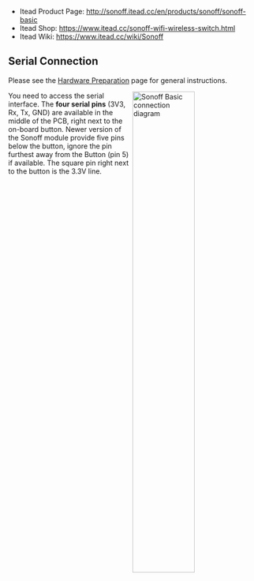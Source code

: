 
* Itead Product Page: http://sonoff.itead.cc/en/products/sonoff/sonoff-basic
* Itead Shop: https://www.itead.cc/sonoff-wifi-wireless-switch.html
* Itead Wiki: https://www.itead.cc/wiki/Sonoff

## Serial Connection

Please see the [Hardware Preparation](https://github.com/arendst/Sonoff-Tasmota/wiki/Hardware-Preparation) page for general instructions.

<img alt="Sonoff Basic connection diagram" src="https://user-images.githubusercontent.com/2870104/30516551-ed12d69e-9b42-11e7-8373-1bfbbf346839.png" width="50%" align="right" />

You need to access the serial interface. The **four serial pins** (3V3, Rx, Tx, GND) are available in the middle of the PCB, right next to the on-board button. Newer version of the Sonoff module provide five pins below the button, ignore the pin furthest away from the Button (pin 5) if available. The square pin right next to the button is the 3.3V line.

